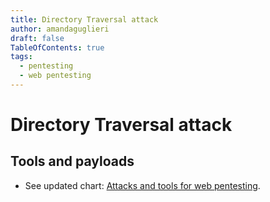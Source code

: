 ```yaml
---
title: Directory Traversal attack
author: amandaguglieri
draft: false
TableOfContents: true
tags:
  - pentesting
  - web pentesting
---
```


# Directory Traversal attack

## Tools and payloads 

- See updated chart: [Attacks and tools for web pentesting](../OWASP/index.md).

